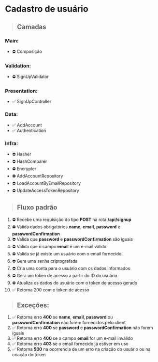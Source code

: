 # **Cadastro de usuário**

> ## Camadas
### Main:
- ⛔ Composição

### Validation:
- ⛔ SignUpValidator

### Presentation:
- ✅ SignUpController

### Data:
- ✅ AddAccount
- ✅ Authentication

### Infra:
- ⛔ Hasher
- ⛔ HashComparer
- ⛔ Encrypter
- ⛔ AddAccountRepository
- ⛔ LoadAccountByEmailRepository
- ⛔ UpdateAccessTokenRepository

> ## Fluxo padrão
1. ⛔ Recebe uma requisição do tipo **POST** na rota **/api/signup**
1. ⛔ Valida dados obrigatórios **name**, **email**, **password** e **passwordConfirmation**
1. ⛔ Valida que **password** e **passwordConfirmation** são iguais
1. ⛔ Valida que o campo **email** é um e-mail válido
1. ⛔ Valida se já existe um usuário com o email fornecido
1. ⛔ Gera uma senha criptografada
1. ⛔ Cria uma conta para o usuário com os dados informados
1. ⛔ Gera um token de acesso a partir do ID do usuário
1. ⛔ Atualiza os dados do usuário com o token de acesso gerado
1. ✅ Retorna 200 com o token de acesso

> ## Exceções:
1. ✅ Retorna erro **400** se **name**, **email**, **password** ou **passwordConfirmation** não forem fornecidos pelo client
1. ✅ Retorna erro **400** se **password** e **passwordConfirmation** não forem iguais
1. ✅ Retorna erro **400** se o campo **email** for um e-mail inválido
1. ✅ Retorna erro **403** se o email fornecido já estiver em uso
1. ✅ Retorna **500** na ocorrencia de um erro na criação do usuário ou na criação do token